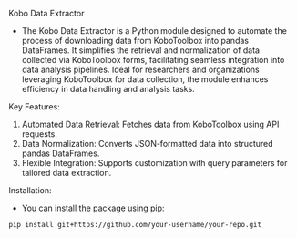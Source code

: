 Kobo Data Extractor
- The Kobo Data Extractor is a Python module designed to automate the process of downloading data from KoboToolbox into pandas DataFrames. It simplifies the retrieval and normalization of data collected via KoboToolbox forms, facilitating seamless integration into data analysis pipelines. Ideal for researchers and organizations leveraging KoboToolbox for data collection, the module enhances efficiency in data handling and analysis tasks.

Key Features:
1. Automated Data Retrieval: Fetches data from KoboToolbox using API requests.
2. Data Normalization: Converts JSON-formatted data into structured pandas DataFrames.
3. Flexible Integration: Supports customization with query parameters for tailored data extraction.

Installation:
- You can install the package using pip:

```bash
pip install git+https://github.com/your-username/your-repo.git

